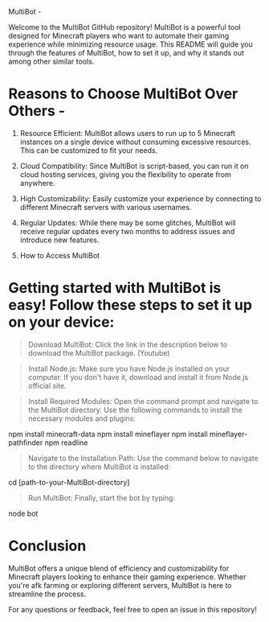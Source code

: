 MultiBot -

Welcome to the MultiBot GitHub repository! MultiBot is a powerful tool designed for Minecraft players who want to automate their gaming experience while minimizing resource usage. This README will guide you through the features of MultiBot, how to set it up, and why it stands out among other similar tools.

# Reasons to Choose MultiBot Over Others -

1. Resource Efficient: MultiBot allows users to run up to 5 Minecraft instances on a single device without consuming excessive resources. This can be customized to fit your needs.

2. Cloud Compatibility: Since MultiBot is script-based, you can run it on cloud hosting services, giving you the flexibility to operate from anywhere.

3. High Customizability: Easily customize your experience by connecting to different Minecraft servers with various usernames.

4. Regular Updates: While there may be some glitches, MultiBot will receive regular updates every two months to address issues and introduce new features.

5. How to Access MultiBot

# Getting started with MultiBot is easy! Follow these steps to set it up on your device:

> Download MultiBot: Click the link in the description below to download the MultiBot package. (Youtube)

> Install Node.js: Make sure you have Node.js installed on your computer. If you don't have it, download and install it from Node.js official site.

> Install Required Modules: Open the command prompt and navigate to the MultiBot directory. Use the following commands to install the necessary modules and plugins:

npm install minecraft-data
npm install mineflayer
npm install mineflayer-pathfinder
npm readline

> Navigate to the Installation Path: Use the command below to navigate to the directory where MultiBot is installed:

cd [path-to-your-MultiBot-directory]

> Run MultiBot: Finally, start the bot by typing:

node bot



# Conclusion

MultiBot offers a unique blend of efficiency and customizability for Minecraft players looking to enhance their gaming experience. Whether you're afk farming or exploring different servers, MultiBot is here to streamline the process.

For any questions or feedback, feel free to open an issue in this repository!

